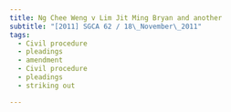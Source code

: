 ```yaml
---
title: Ng Chee Weng v Lim Jit Ming Bryan and another
subtitle: "[2011] SGCA 62 / 18\_November\_2011"
tags:
  - Civil procedure
  - pleadings
  - amendment
  - Civil procedure
  - pleadings
  - striking out

---
```


